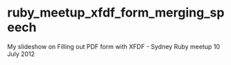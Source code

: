 ruby_meetup_xfdf_form_merging_speech
====================================

My slideshow on Filling out PDF form with XFDF - Sydney Ruby meetup 10 July 2012